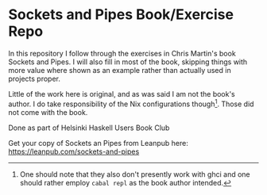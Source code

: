 # Sockets and Pipes Book/Exercise Repo

In this repository I follow through the exercises in Chris Martin's book
Sockets and Pipes. I will also fill in most of the book, skipping things
with more value where shown as an example rather than actually used in
projects proper.

Little of the work here is original, and as was said I am not the book's
author. I do take responsibility of the Nix configurations though[^1]. Those
did not come with the book.

Done as part of Helsinki Haskell Users Book Club

Get your copy of Sockets an Pipes from Leanpub here:
<https://leanpub.com/sockets-and-pipes>

[^1]: One should note that they also don't presently work with ghci and one
  should rather employ `cabal repl` as the book author intended.

